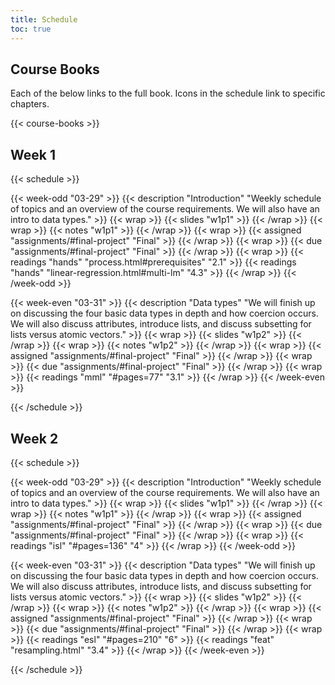 ```yaml
---
title: Schedule
toc: true
---
```




## Course Books
Each of the below links to the full book. Icons in the schedule link to specific chapters.

{{< course-books >}}


 ## Week 1 
 {{< schedule >}}

{{< week-odd "03-29" >}}
  {{< description "Introduction" "Weekly schedule of topics and an overview of the course requirements. We will also have an intro to data types." >}}
  {{< wrap >}}
{{< slides "w1p1" >}}
{{< /wrap >}}
  {{< wrap >}}
{{< notes "w1p1" >}}
{{< /wrap >}}
  {{< wrap >}}
{{< assigned "assignments/#final-project" "Final" >}}
{{< /wrap >}}
  {{< wrap >}}
{{< due "assignments/#final-project" "Final" >}}
{{< /wrap >}}
  {{< wrap >}}
{{< readings "hands" "process.html#prerequisites" "2.1" >}}
{{< readings "hands" "linear-regression.html#multi-lm" "4.3" >}}
{{< /wrap >}}
{{< /week-odd >}}

{{< week-even "03-31" >}}
  {{< description "Data types" "We will finish up on discussing the four basic data types in depth and how coercion occurs. We will also discuss attributes, introduce lists, and discuss subsetting for lists versus atomic vectors." >}}
  {{< wrap >}}
{{< slides "w1p2" >}}
{{< /wrap >}}
  {{< wrap >}}
{{< notes "w1p2" >}}
{{< /wrap >}}
  {{< wrap >}}
{{< assigned "assignments/#final-project" "Final" >}}
{{< /wrap >}}
  {{< wrap >}}
{{< due "assignments/#final-project" "Final" >}}
{{< /wrap >}}
  {{< wrap >}}
{{< readings "mml" "#pages=77" "3.1" >}}
{{< /wrap >}}
{{< /week-even >}}

{{< /schedule >}}
 ## Week 2 
 {{< schedule >}}

{{< week-odd "03-29" >}}
  {{< description "Introduction" "Weekly schedule of topics and an overview of the course requirements. We will also have an intro to data types." >}}
  {{< wrap >}}
{{< slides "w1p1" >}}
{{< /wrap >}}
  {{< wrap >}}
{{< notes "w1p1" >}}
{{< /wrap >}}
  {{< wrap >}}
{{< assigned "assignments/#final-project" "Final" >}}
{{< /wrap >}}
  {{< wrap >}}
{{< due "assignments/#final-project" "Final" >}}
{{< /wrap >}}
  {{< wrap >}}
{{< readings "isl" "#pages=136" "4" >}}
{{< /wrap >}}
{{< /week-odd >}}

{{< week-even "03-31" >}}
  {{< description "Data types" "We will finish up on discussing the four basic data types in depth and how coercion occurs. We will also discuss attributes, introduce lists, and discuss subsetting for lists versus atomic vectors." >}}
  {{< wrap >}}
{{< slides "w1p2" >}}
{{< /wrap >}}
  {{< wrap >}}
{{< notes "w1p2" >}}
{{< /wrap >}}
  {{< wrap >}}
{{< assigned "assignments/#final-project" "Final" >}}
{{< /wrap >}}
  {{< wrap >}}
{{< due "assignments/#final-project" "Final" >}}
{{< /wrap >}}
  {{< wrap >}}
{{< readings "esl" "#pages=210" "6" >}}
{{< readings "feat" "resampling.html" "3.4" >}}
{{< /wrap >}}
{{< /week-even >}}

{{< /schedule >}}

